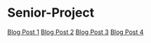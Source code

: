# Senior-Project

[Blog Post 1](https://vanman247.github.io/Senior-Project/Blog_post_1.html)
[Blog Post 2](https://vanman247.github.io/Senior-Project/Blog_post_2.html)
[Blog Post 3](https://vanman247.github.io/Senior-Project/Blog_post_3.html)
[Blog Post 4](https://vanman247.github.io/Senior-Project/Blog_post_4.html)
